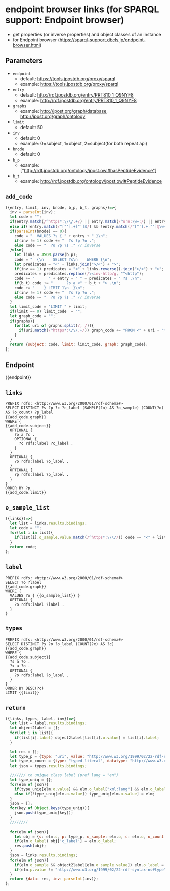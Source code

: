 # endpoint browser links (for SPARQL support: Endpoint browser)

* get properties (or inverse properties) and object classes of an instance
* for Endpoint browser (https://sparql-support.dbcls.jp/endpoint-browser.html)

## Parameters

* `endpoint`
  * default: https://tools.jpostdb.org/proxy/sparql
  * example: https://tools.jpostdb.org/proxy/sparql
* `entry`
  * default: http://rdf.jpostdb.org/entry/PRT810_1_Q9NYF8
  * example: http://rdf.jpostdb.org/entry/PRT810_1_Q9NYF8
* `graphs`
  * example: http://jpost.org/graph/database, http://jpost.org/graph/ontology
* `limit`
  * default: 50
* `inv`
  * default: 0
  * example: 0=subject, 1=object, 2=subject(for both repeat api)
* `bnode`
  * default: 0
* `b_p`
  * example: ["http://rdf.jpostdb.org/ontology/jpost.owl#hasPeptideEvidence"]
* `b_t`
  * example: http://rdf.jpostdb.org/ontology/jpost.owl#PeptideEvidence

## `add_code`

```javascript
({entry, limit, inv, bnode, b_p, b_t, graphs})=>{
  inv = parseInt(inv);
  let code = "";
  if(entry.match(/^https*:\/\/.+/) || entry.match(/^urn:\w+:/) || entry.match(/^ftp:/) || entry.match(/^mailto:/)) entry = "<" + entry + ">";
  else if(!entry.match(/^["'].+["']$/) && !entry.match(/^["'].+["']@\w+$/)) entry = '"' + entry + '"';
  if(parseInt(bnode) == 0){
    code = "  VALUES ?s { " + entry + " }\n";
    if(inv != 1) code += "  ?s ?p ?o .";
    else code += "  ?o ?p ?s ." // inverse 
  }else{
    let links = JSON.parse(b_p);
    code = "  {\n    SELECT ?s\n    WHERE {\n";
    let predicates = "<" + links.join(">/<") + ">";
    if(inv == 1) predicates = "<" + links.reverse().join(">/<") + ">";  // inverse
    predicates = predicates.replace(/\<inv-http/g, "^<http"); 
    code += "      " + entry + " " + predicates + " ?s .\n";
    if(b_t) code += "      ?s a <" + b_t + "> .\n";
    code += "    } LIMIT 1\n  }\n";
    if(inv != 1) code += "  ?s ?p ?o .";
    else code += "  ?o ?p ?s ." // inverse 
  }
  let limit_code = "LIMIT " + limit;
  if(limit == 0) limit_code  = "";
  let graph_code = "";
  if(graphs){
    for(let uri of graphs.split(/, /)){
      if(uri.match(/^https*:\/\/.+/)) graph_code += "FROM <" + uri + ">\n";
    }
  }
  return {subject: code, limit: limit_code, graph: graph_code};
};
```

## Endpoint

{{endpoint}}

## `links`

```sparql
PREFIX rdfs: <http://www.w3.org/2000/01/rdf-schema#>
SELECT DISTINCT ?s ?p ?c ?c_label (SAMPLE(?o) AS ?o_sample) (COUNT(?o) AS ?o_count) ?p_label
{{add_code.graph}}
WHERE {
{{add_code.subject}}
  OPTIONAL {
    ?o a ?c .
    OPTIONAL {
      ?c rdfs:label ?c_label .
    }
  }
  OPTIONAL {
    ?o rdfs:label ?o_label .
  }
  OPTIONAL {
    ?p rdfs:label ?p_label .
  }
}
ORDER BY ?p
{{add_code.limit}}
```

## `o_sample_list`

```javascript
({links})=>{
  let list = links.results.bindings;
  let code = "";
  for(let i in list){
    if(list[i].o_sample.value.match(/^https*:\/\//)) code += "<" + list[i].o_sample.value + "> ";
  }
  return code;
};
```

## `label`

```sparql
PREFIX rdfs: <http://www.w3.org/2000/01/rdf-schema#>
SELECT ?o ?label
{{add_code.graph}}
WHERE {
  VALUES ?o { {{o_sample_list}} }
  OPTIONAL {
    ?o rdfs:label ?label .
  }
}
```

## `types`

```sparql
PREFIX rdfs: <http://www.w3.org/2000/01/rdf-schema#>
SELECT DISTINCT ?s ?o ?o_label (COUNT(?x) AS ?c)
{{add_code.graph}}
WHERE {
{{add_code.subject}}
  ?s a ?o .
  ?x a ?o .
  OPTIONAL {
    ?o rdfs:label ?o_label .
  }
}
ORDER BY DESC(?c)
LIMIT {{limit}}
```

## `return`

```javascript
({links, types, label, inv})=>{
  let list = label.results.bindings;
  let object2label = [];
  for(let i in list){
    if(list[i].label) object2label[list[i].o.value] = list[i].label;
  }
  
  let res = [];
  let type_p = {type: "uri", value: "http://www.w3.org/1999/02/22-rdf-syntax-ns#type"};
  let type_o_count = {type: "typed-literal", datatype: "http://www.w3.org/2001/XMLSchema#integer", value: "1"};
  let json = types.results.bindings;

  /////// to unique class label (pref lang = "en")
  let type_uniq = {};
  for(elm of json){
    if(type_uniq[elm.o.value] && elm.o_label["xml:lang"] && elm.o_label["xml:lang"] == "en") type_uniq[elm.o.value] = elm;
    else if(!type_uniq[elm.o.value]) type_uniq[elm.o.value] = elm;  
  }
  json = [];
  for(key of Object.keys(type_uniq)){
    json.push(type_uniq[key]);
  }
  ////////
  
  for(elm of json){
    let obj = {s: elm.s, p: type_p, o_sample: elm.o, c: elm.o, o_count: type_o_count};
    if(elm.o_label) obj['c_label'] = elm.o_label;
    res.push(obj);
  }
  json = links.results.bindings;
  for(elm of json){
    if(elm.o_sample && object2label[elm.o_sample.value]) elm.o_label = object2label[elm.o_sample.value];
    if(elm.p.value != "http://www.w3.org/1999/02/22-rdf-syntax-ns#type") res.push(elm);
  }
  return {data: res, inv: parseInt(inv)};
};
```
